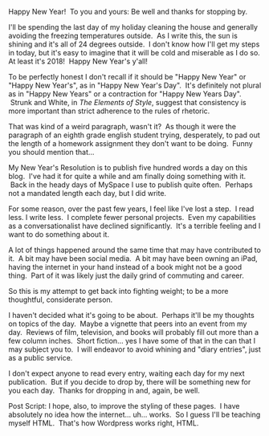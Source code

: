 Happy New Year!  To you and yours: Be well and thanks for stopping by.

I'll be spending the last day of my holiday cleaning the house and generally avoiding the freezing temperatures outside.  As I write this, the sun is shining and it's all of 24 degrees outside.  I don't know how I'll get my steps in today, but it's easy to imagine that it will be cold and miserable as I do so. At least it's 2018!  Happy New Year's y'all!

To be perfectly honest I don't recall if it should be "Happy New Year" or "Happy New Year's", as in "Happy New Year's Day".  It's definitely not plural as in "Happy New Years" or a contraction for "Happy New Years Day".  Strunk and White, in <em>The Elements of Style</em>, suggest that consistency is more important than strict adherence to the rules of rhetoric.

That was kind of a weird paragraph, wasn't it?  As though it were the paragraph of an eighth grade english student trying, desperately, to pad out the length of a homework assignment they don't want to be doing.  Funny you should mention that...

My New Year's Resolution is to publish five hundred words a day on this blog.  I've had it for quite a while and am finally doing something with it.  Back in the heady days of MySpace I use to publish quite often.  Perhaps not a mandated length each day, but I did write.

For some reason, over the past few years, I feel like I've lost a step.  I read less. I write less.  I complete fewer personal projects.  Even my capabilities as a conversationalist have declined significantly.  It's a terrible feeling and I want to do something about it.

A lot of things happened around the same time that may have contributed to it.  A bit may have been social media.  A bit may have been owning an iPad, having the internet in your hand instead of a book might not be a good thing.  Part of it was likely just the daily grind of commuting and career.

So this is my attempt to get back into fighting weight; to be a more thoughtful, considerate person.

I haven't decided what it's going to be about.  Perhaps it'll be my thoughts on topics of the day.  Maybe a vignette that peers into an event from my day.  Reviews of film, television, and books will probably fill out more than a few column inches.  Short fiction... yes I have some of that in the can that I may subject you to.  I will endeavor to avoid whining and "diary entries", just as a public service.

I don't expect anyone to read every entry, waiting each day for my next publication.  But if you decide to drop by, there will be something new for you each day.  Thanks for dropping in and, again, be well.

Post Script: I hope, also, to improve the styling of these pages.  I have absolutely no idea how the internet... uh... works.  So I guess I'll be teaching myself HTML.  That's how Wordpress works right, HTML.